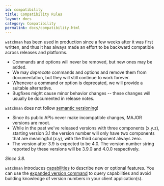 ```yaml
---
id: compatibility
title: Compatibility Rules
layout: docs
category: Compatibility
permalink: docs/compatibility.html
---
```


`watchman` has been used in production since a few weeks after it was first
written, and thus it has always made an effort to be backward compatible across
releases and platforms.

* Commands and options will never be removed, but new ones may be added.
* We may *deprecate* commands and options and remove them from documentation,
  but they will still continue to work forever.
* Whenever a command or option is deprecated, we will provide a suitable
  alternative.
* Bugfixes might cause minor behavior changes -- these changes will usually be
documented in release notes.

`watchman` does not follow [semantic versioning](http://semver.org)!

* Since its public APIs never make incompatible changes, MAJOR versions are
  moot.
* While in the past we've released versions with three components (x.y.z),
  starting version 3.1 the version number will only have two components that
  are meaningful (x.y), with the third component always zero.
* The version after 3.9 is expected to be 4.0.  The version number string
  reported by these versions will be 3.9.0 and 4.0.0 respectively.

*Since 3.8.*

`watchman` introduces [capabilities](capabilities.html) to describe new
or optional features.  You can use the [expanded version command](
/watchman/docs/cmd/version.html) to query capabilities and avoid building
knowledge of version numbers in your client application(s).
